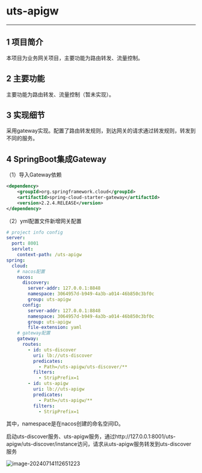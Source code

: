 # uts-apigw

---

## 1 项目简介

本项目为业务网关项目，主要功能为路由转发、流量控制。

## 2 主要功能

主要功能为路由转发、流量控制（暂未实现）。

## 3 实现细节

采用gateway实现。配置了路由转发规则，到达网关的请求通过转发规则，转发到不同的服务。

## 4 SpringBoot集成Gateway

（1）导入Gateway依赖

```xml
<dependency>
    <groupId>org.springframework.cloud</groupId>
    <artifactId>spring-cloud-starter-gateway</artifactId>
    <version>2.2.4.RELEASE</version>
</dependency>
```

（2）yml配置文件新增网关配置

```yml
# project info config
server:
  port: 8001
  servlet:
    context-path: /uts-apigw
spring:
  cloud:
    # nacos配置
    nacos:
      discovery:
        server-addr: 127.0.0.1:8848
        namespace: 3064957d-b949-4a3b-a014-46b850c3bf0c
        group: uts-apigw
      config:
        server-addr: 127.0.0.1:8848
        namespace: 3064957d-b949-4a3b-a014-46b850c3bf0c
        group: uts-apigw
        file-extension: yaml
    # gateway配置
    gateway:
      routes:
        - id: uts-discover
          uri: lb://uts-discover
          predicates:
            - Path=/uts-apigw/uts-discover/**
          filters:
            - StripPrefix=1
        - id: uts-apigw
          uri: lb://uts-apigw
          predicates:
            - Path=/uts-apigw/**
          filters:
            - StripPrefix=1
```

其中，namespace是在nacos创建的命名空间ID。

启动uts-discover服务、uts-apigw服务，通过http://127.0.0.1:8001/uts-apigw/uts-discover/instance访问，请求从uts-apigw服务转发到uts-discover服务

![image-20240714112651223](images\1.png)